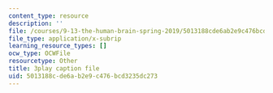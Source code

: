 ```yaml
---
content_type: resource
description: ''
file: /courses/9-13-the-human-brain-spring-2019/5013188cde6ab2e9c476bcd3235dc273_vFZY--lgmHs.srt
file_type: application/x-subrip
learning_resource_types: []
ocw_type: OCWFile
resourcetype: Other
title: 3play caption file
uid: 5013188c-de6a-b2e9-c476-bcd3235dc273
---
```

